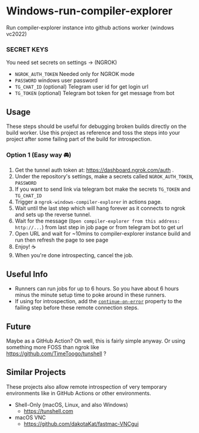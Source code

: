 # Windows-run-compiler-explorer

Run compiler-explorer instance into github actions worker (windows vc2022)

### SECRET KEYS

You need set secrets on settings → (NGROK)

* `NGROK_AUTH_TOKEN`  Needed only for NGROK mode
* `PASSWORD`  windows user password
* `TG_CHAT_ID` (optional) Telegram user id for get login url
* `TG_TOKEN` (optional) Telegram bot token for get message from bot


## Usage

These steps should be useful for debugging broken builds directly on the build worker. Use this project as reference and toss the steps into your project after some failing part of the build for introspection.

### Option 1 (Easy way 🚘) 

1) Get the tunnel auth token at: https://dashboard.ngrok.com/auth .
2) Under the repository's settings, make a secrets called `NGROK_AUTH_TOKEN`, `PASSWORD`
3) If you want to send link via telegram bot make the secrets `TG_TOKEN` and `TG_CHAT_ID`
4) Trigger a `ngrok-windows-compiler-explorer` in actions page.
5) Wait until the last step which will hang forever as it connects to ngrok and sets up the reverse tunnel.
6) Wait for the message (`Open compiler-explorer from this address: http://...`) from last step in job page or from telegram bot to get url
7) Open URL and wait for ~10mins to compiler-explorer instance build and run then refresh the page to see page
9) Enjoy! ☕
10) When you're done introspecting, cancel the job.


## Useful Info

* Runners can run jobs for up to 6 hours. So you have about 6 hours minus the minute setup time to poke around in these runners.
* If using for introspection, add the [`continue-on-error`](https://help.github.com/en/actions/automating-your-workflow-with-github-actions/workflow-syntax-for-github-actions) property to the failing step before these remote connection steps.

## Future

Maybe as a GitHub Action? Oh well, this is fairly simple anyway. Or using something more FOSS than ngrok like https://github.com/TimeToogo/tunshell ?

## Similar Projects

These projects also allow remote introspection of very temporary environments like in GitHub Actions or other environments. 

* Shell-Only (macOS, Linux, and also Windows)
  * https://tunshell.com
* macOS VNC
  * https://github.com/dakotaKat/fastmac-VNCgui
